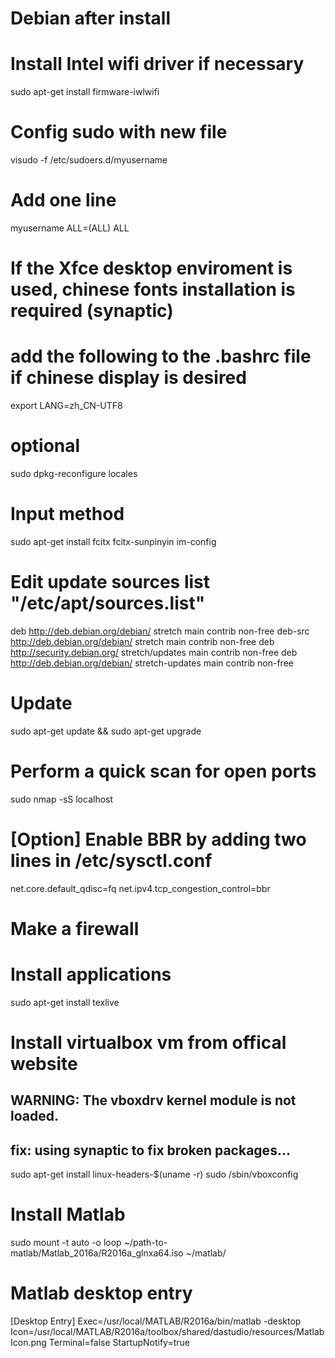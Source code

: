 # Debian after install
# Install Intel wifi driver if necessary
sudo apt-get install firmware-iwlwifi
# Config sudo with new file
visudo -f /etc/sudoers.d/myusername
# Add one line
myusername ALL=(ALL) ALL
# If the Xfce desktop enviroment is used, chinese fonts installation is required (synaptic)
# add the following to the .bashrc file if chinese display is desired
export LANG=zh_CN-UTF8
# optional
sudo dpkg-reconfigure locales
# Input method
sudo apt-get install fcitx fcitx-sunpinyin
im-config
# Edit update sources list "/etc/apt/sources.list"
deb http://deb.debian.org/debian/ stretch main contrib non-free
deb-src http://deb.debian.org/debian/ stretch main contrib non-free
deb http://security.debian.org/ stretch/updates main contrib non-free
deb http://deb.debian.org/debian/ stretch-updates main contrib non-free
# Update
sudo apt-get update && sudo apt-get upgrade
# Perform a quick scan for open ports
sudo nmap -sS localhost
# [Option] Enable BBR by adding two lines in /etc/sysctl.conf
net.core.default_qdisc=fq
net.ipv4.tcp_congestion_control=bbr
# Make a firewall
# Install applications
sudo apt-get install texlive
# Install virtualbox vm from offical website
## WARNING: The vboxdrv kernel module is not loaded.
## fix: using synaptic to fix broken packages...
sudo apt-get install linux-headers-$(uname -r)
sudo /sbin/vboxconfig
# Install Matlab
sudo mount -t auto -o loop ~/path-to-matlab/Matlab_2016a/R2016a_glnxa64.iso ~/matlab/
# Matlab desktop entry
[Desktop Entry]
Exec=/usr/local/MATLAB/R2016a/bin/matlab -desktop
Icon=/usr/local/MATLAB/R2016a/toolbox/shared/dastudio/resources/MatlabIcon.png
Terminal=false
StartupNotify=true
